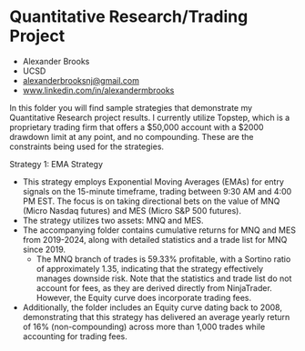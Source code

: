 # Quantitative Research/Trading Project

- Alexander Brooks
- UCSD
- alexanderbrooksnj@gmail.com
- www.linkedin.com/in/alexandermbrooks

In this folder you will find sample strategies that demonstrate my Quantitative Research project results. 
I currently utilize Topstep, which is a proprietary trading firm that offers a $50,000 account with a $2000 drawdown limit at any point, and no compounding. These are the constraints being used for the strategies.

Strategy 1: EMA Strategy
- This strategy employs Exponential Moving Averages (EMAs) for entry signals on the 15-minute timeframe, trading between 9:30 AM and 4:00 PM EST. The focus is on taking directional bets on the value of MNQ (Micro Nasdaq futures) and MES (Micro S&P 500 futures).
- The strategy utilizes two assets: MNQ and MES.
- The accompanying folder contains cumulative returns for MNQ and MES from 2019-2024, along with detailed statistics and a trade list for MNQ since 2019.
  - The MNQ branch of trades is 59.33% profitable, with a Sortino ratio of approximately 1.35, indicating that the strategy effectively manages downside risk.
    Note that the statistics and trade list do not account for fees, as they are derived directly from NinjaTrader. However, the Equity curve does incorporate trading fees.
- Additionally, the folder includes an Equity curve dating back to 2008, demonstrating that this strategy has delivered an average yearly return of 16% (non-compounding) across more than 1,000 trades while accounting for trading fees.





    




